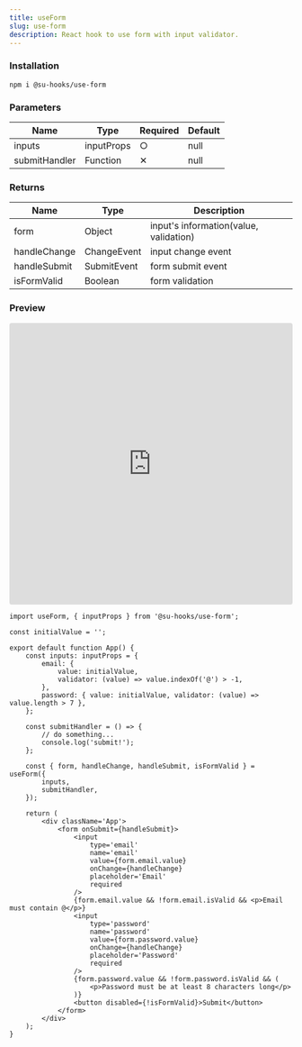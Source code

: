 ```yaml
---
title: useForm
slug: use-form
description: React hook to use form with input validator.
---
```


### Installation

```shell
npm i @su-hooks/use-form
```

### Parameters

| Name          | Type       | Required | Default |
| ------------- | ---------- | -------- | ------- |
| inputs        | inputProps | ○        | null    |
| submitHandler | Function   | ✕        | null    |

### Returns

| Name         | Type        | Description                            |
| ------------ | ----------- | -------------------------------------- |
| form         | Object      | input's information(value, validation) |
| handleChange | ChangeEvent | input change event                     |
| handleSubmit | SubmitEvent | form submit event                      |
| isFormValid  | Boolean     | form validation                        |

### Preview

<iframe src="https://codesandbox.io/embed/p6v9fw?view=preview&module=%2Fsrc%2FApp.tsx&hidenavigation=1"
     style="width:100%; height: 500px; border:0; border-radius: 4px; overflow:hidden;"
     title="useForm-ex"
     allow="accelerometer; ambient-light-sensor; camera; encrypted-media; geolocation; gyroscope; hid; microphone; midi; payment; usb; vr; xr-spatial-tracking"
     sandbox="allow-forms allow-modals allow-popups allow-presentation allow-same-origin allow-scripts"
   ></iframe>

```tsx
import useForm, { inputProps } from '@su-hooks/use-form';

const initialValue = '';

export default function App() {
	const inputs: inputProps = {
		email: {
			value: initialValue,
			validator: (value) => value.indexOf('@') > -1,
		},
		password: { value: initialValue, validator: (value) => value.length > 7 },
	};

	const submitHandler = () => {
		// do something...
		console.log('submit!');
	};

	const { form, handleChange, handleSubmit, isFormValid } = useForm({
		inputs,
		submitHandler,
	});

	return (
		<div className='App'>
			<form onSubmit={handleSubmit}>
				<input
					type='email'
					name='email'
					value={form.email.value}
					onChange={handleChange}
					placeholder='Email'
					required
				/>
				{form.email.value && !form.email.isValid && <p>Email must contain @</p>}
				<input
					type='password'
					name='password'
					value={form.password.value}
					onChange={handleChange}
					placeholder='Password'
					required
				/>
				{form.password.value && !form.password.isValid && (
					<p>Password must be at least 8 characters long</p>
				)}
				<button disabled={!isFormValid}>Submit</button>
			</form>
		</div>
	);
}
```
